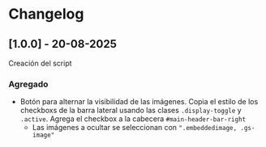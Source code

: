 # Changelog

## [1.0.0] - 20-08-2025

Creación del script

### Agregado

- Botón para alternar la visibilidad de las imágenes. Copia el estilo de los checkboxs de la barra
  lateral usando las clases `.display-toggle` y `.active`. Agrega el checkbox a la cabecera
  `#main-header-bar-right`
  - Las imágenes a ocultar se seleccionan con `".embeddedimage, .gs-image"`